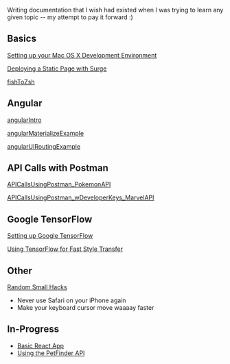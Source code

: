 Writing documentation that I wish had existed when I was trying to learn any given topic -- my attempt to pay it forward :)

## Basics

[Setting up your Mac OS X Development Environment](https://github.com/thacherT1D/macosx-dev-setup)

[Deploying a Static Page with Surge](https://gist.github.com/thacherT1D/bdeba175a12935c9cbde8cdaacdc79b2)

[fishToZsh](https://github.com/thacherT1D/fishToZsh)

## Angular

[angularIntro](https://github.com/thacherT1D/angularIntro)

[angularMaterializeExample](https://github.com/thacherT1D/angularMaterializeExample)

[angularUIRoutingExample](https://github.com/thacherT1D/angularUIRoutingExample)

## API Calls with Postman

[APICallsUsingPostman_PokemonAPI](https://github.com/thacherT1D/APICallsUsingPostman_PokemonAPI)

[APICallsUsingPostman_wDeveloperKeys_MarvelAPI](https://github.com/thacherT1D/APICallsUsingPostman_wDeveloperKeys_MarvelAPI)

## Google TensorFlow

[Setting up Google TensorFlow](https://gist.github.com/thacherT1D/0103f69cb409385b80fb717419eb2ffc)

[Using TensorFlow for Fast Style Transfer](https://gist.github.com/thacherT1D/ef612173bae63e1c2438a73e405b8a52)

## Other

[Random Small Hacks](https://gist.github.com/thacherT1D/f3c937086b2231ab0d058edc6173b83c)
  - Never use Safari on your iPhone again
  - Make your keyboard cursor move waaaay faster

## In-Progress

- [Basic React App](https://github.com/thacherT1D/react-travel)
- [Using the PetFinder API](https://github.com/thacherT1D/petfinder-API-guide)
